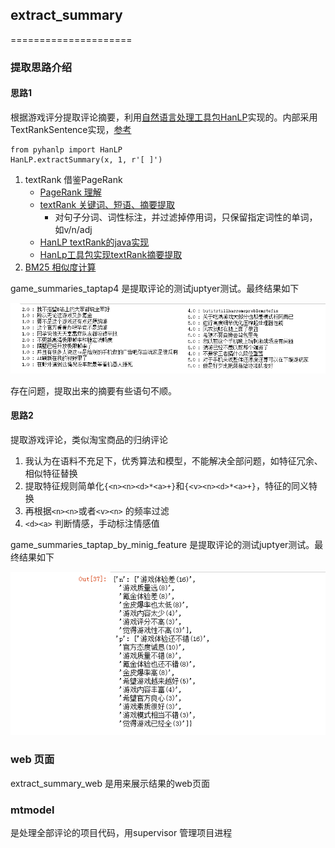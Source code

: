 ## extract_summary

=====================

### 提取思路介绍

#### 思路1

根据游戏评分提取评论摘要，利用[自然语言处理工具包HanLP](https://github.com/hankcs/pyhanlp)实现的。内部采用TextRankSentence实现，[参考](http://www.hankcs.com/nlp/textrank-algorithm-java-implementation-of-automatic-abstract.html)
```
from pyhanlp import HanLP
HanLP.extractSummary(x, 1, r'[ ]')
```
1. textRank 借鉴PageRank
    - [PageRank 理解](https://www.letiantian.me/2014-06-10-pagerank/)
    - [textRank 关键词、短语、摘要提取](https://blog.csdn.net/AndrewLee_/article/details/55095538)
        - 对句子分词、词性标注，并过滤掉停用词，只保留指定词性的单词，如v/n/adj
    - [HanLP textRank的java实现](http://www.hankcs.com/nlp/textrank-algorithm-java-implementation-of-automatic-abstract.html) 
    - [HanLp工具包实现textRank摘要提取](https://github.com/hankcs/pyhanlp)
2. [BM25 相似度计算](https://www.jianshu.com/p/1e498888f505)

game_summaries_taptap4 是提取评论的测试juptyer测试。最终结果如下

![summary1](image/summary1.png)

存在问题，提取出来的摘要有些语句不顺。

#### 思路2
提取游戏评论，类似淘宝商品的归纳评论
1. 我认为在语料不充足下，优秀算法和模型，不能解决全部问题，如特征冗余、相似特征替换
2. 提取特征规则简单化`{<n><n><d>*<a>+}`和`{<v><n><d>*<a>+}`，特征的同义特换
3. 再根据`<n><n>`或者`<v><n>` 的频率过滤
4. `<d><a>` 判断情感，手动标注情感值

game_summaries_taptap_by_minig_feature 是提取评论的测试juptyer测试。最终结果如下

![summary2](image/summary2.png)

### web 页面
extract_summary_web 是用来展示结果的web页面

### mtmodel
是处理全部评论的项目代码，用supervisor 管理项目进程